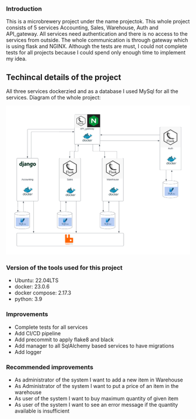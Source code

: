### Introduction

This is a microbrewery project under the name projectok. This whole project consists of 5 services Accounting, Sales, Warehouse, Auth and API_gateway. All services need authentication and there is no access to the services from outside. The whole communication is through gateway which is using flask and NGINX. Although the tests are must, I could not complete tests for all projects because I could spend only enough time to implement my idea. 
## Techincal details of the project

All three services dockerzied and as a database I used MySql for all the services. Diagram of the whole project:


![Alt text](microservices.png?raw=true "Schema")

### Version of the tools used for this project

- Ubuntu: 22.04LTS
- docker: 23.0.6
- docker compose: 2.17.3
- python: 3.9


### Improvements

- Complete tests for all services
- Add CI/CD pipeline
- Add precommit to apply flake8 and black
- Add manager to all SqlAlchemy based services to have migrations
- Add logger


### Recommended improvements

- As administrator of the system I want to add a new item in Warehouse
- As Administrator of the system I want to put a price of an item in the warehouse
- As user of the system I want to buy maximum quantity of given item
- As user of the system I want to see an error message if the quantity available is insufficient
